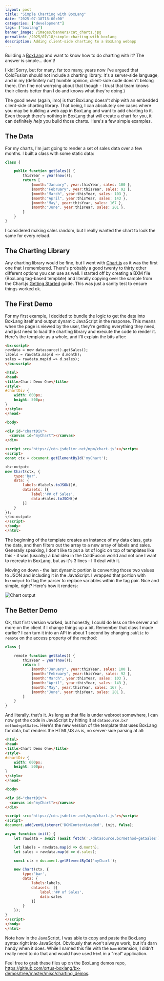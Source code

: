 ```yaml
---
layout: post
title: "Simple Charting with BoxLang"
date: "2025-07-18T18:00:00"
categories: ["development"]
tags: ["boxlang"]
banner_image: /images/banners/cat_charts.jpg
permalink: /2025/07/18/simple-charting-with-boxlang
description: Adding client-side charting to a BoxLang webapp
---
```


Building a [BoxLang](https://boxlang.io) and want to know how to do charting with it? The answer is simple... don't! 

I kid! Sorry, but for many, far too many, years now I've argued that ColdFusion should not include a charting library. It's a server-side language, and in my (definitely not) humble opinion, client-side code doesn't belong there. (I'm fine not worrying about that though - I trust that team knows their clients better than I do and knows what they're doing.) 

The good news (again, imo) is that BoxLang doesn't ship with an embedded client-side charting library. That being, I can absolutely see cases where you may be building a web app in BoxLang and want to add charting to it. Even though there's nothing in BoxLang that will create a chart for you, it can definitely *help* you build those charts. Here's a few simple examples.

## The Data

For my charts, I'm just going to render a set of sales data over a few months. I built a class with some static data:

```js
class {

	public function getSales() {
		thisYear = year(now());
		return [
			{month:"January", year:thisYear, sales: 100 },
			{month:"February", year:thisYear, sales: 92 },
			{month:"March", year:thisYear, sales: 103 },
			{month:"April", year:thisYear, sales: 143 },
			{month:"May", year:thisYear, sales: 167 },
			{month:"June", year:thisYear, sales: 201 },
		]
	}
}
```

I considered making sales random, but I really wanted the chart to look the same for every reload. 

## The Charting Library

Any charting library would be fine, but I went with [Chart.js](https://www.chartjs.org/) as it was the first one that I remembered. There's probably a good twenty to thirty other different options you can use as well. I started off by creating a BXM file (BoxLang tag-based template) and literally copying over the sample from the Chart.js [Getting Started](https://www.chartjs.org/docs/latest/getting-started/) guide. This was just a sanity test to ensure things worked ok. 

## The First Demo

For my first example, I decided to bundle the logic to get the data into BoxLang itself and output dynamic JavaScript in the response. This means when the page is viewed by the user, they're getting everything they need, and just need to load the charting library and execute the code to render it. Here's the template as a whole, and I'll explain the bits after:

```html
<bx:script>
rawdata = new datasource().getSales();
labels = rawdata.map(d => d.month);
sales = rawdata.map(d => d.sales);
</bx:script>

<html>
<head>
<title>Chart Demo One</title>
<style>
#chartDiv {
	width: 600px;
	height: 500px;
}
</style>
</head>

<body>

<div id="chartDiv">
  <canvas id="myChart"></canvas>
</div>

<script src="https://cdn.jsdelivr.net/npm/chart.js"></script>
<script>
const ctx = document.getElementById('myChart');

<bx:output>
new Chart(ctx, {
	type:'bar', 
	data: {
		labels:#labels.toJSON()#,
		datasets: [{
			label:'## of Sales',
			data:#sales.toJSON()#
		}]
	}
});
</bx:output>
</script>
</body>
</html>
```

The beginning of the template creates an instance of my data class, gets the data, and then filters out the array to a new array of labels and sales. Generally speaking, I don't like to put a lot of logic on top of templates like this - it was (usually) a bad idea in the ColdFusion world and not one I want to recreate in BoxLang, but as it's 3 lines - I'll deal with it. 

Moving on down - the last dynamic portion is converting those two values to JSON and including it in the JavaScript. I wrapped that portion with `bx:output` to flag the parser to replace variables within the tag pair. Nice and simple, right? Here's how it renders:

<p>
<img src="https://static.raymondcamden.com/images/2025/07/chart1.jpg" alt="Chart output" class="imgborder imgcenter" loading="lazy">
</p>

## The Better Demo

Ok, that first version worked, but honestly, I could do less on the server and more on the client if I change things up a bit. Remember that class I made earlier? I can turn it into an API in about 1 second by changing `public` to `remote` on the access property of the method:

```js
class {

	remote function getSales() {
		thisYear = year(now());
		return [
			{month:"January", year:thisYear, sales: 100 },
			{month:"February", year:thisYear, sales: 92 },
			{month:"March", year:thisYear, sales: 103 },
			{month:"April", year:thisYear, sales: 143 },
			{month:"May", year:thisYear, sales: 167 },
			{month:"June", year:thisYear, sales: 201 },
		]
	}
}
```

And literally, that's it. As long as that file is under webroot somewhere, I can now get the code in JavaScript by hitting it at `datasource.bx?method=getSales`. Here's the new version of the template that uses BoxLang for data, but renders the HTML/JS as is, no server-side parsing at all:

```html
<html>
<head>
<title>Chart Demo One</title>
<style>
#chartDiv {
	width: 600px;
	height: 500px;
}
</style>
</head>

<body>

<div id="chartDiv">
  <canvas id="myChart"></canvas>
</div>

<script src="https://cdn.jsdelivr.net/npm/chart.js"></script>
<script>
document.addEventListener('DOMContentLoaded', init, false);

async function init() {
	let rawdata = await (await fetch('./datasource.bx?method=getSales')).json();

	let labels = rawdata.map(d => d.month);
	let sales = rawdata.map(d => d.sales);

	const ctx = document.getElementById('myChart');

	new Chart(ctx, {
		type:'bar', 
		data: {
			labels:labels,
			datasets: [{
				label:'## of Sales',
				data:sales
			}]
		}
	});
}
</script>
</body>
</html>
```

Note how in the JavaScript, I was able to copy and paste the BoxLang syntax right into JavaScript. Obviously that won't always work, but it's darn handy when it does. While I named this file with the `bxm` extension, I didn't really need to do that and would have used `html` in a "real" application. 

Feel free to grab these files up on the BoxLang demos repo, <https://github.com/ortus-boxlang/bx-demos/tree/master/misc/charting_demos>.